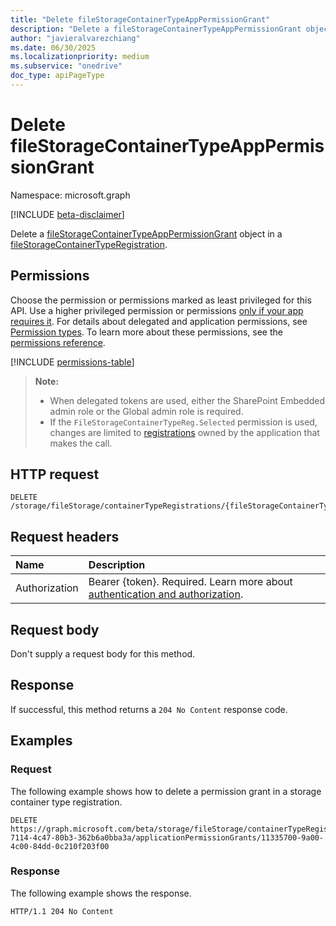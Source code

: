```yaml
---
title: "Delete fileStorageContainerTypeAppPermissionGrant"
description: "Delete a fileStorageContainerTypeAppPermissionGrant object in a fileStorageContainerTypeRegistration."
author: "javieralvarezchiang"
ms.date: 06/30/2025
ms.localizationpriority: medium
ms.subservice: "onedrive"
doc_type: apiPageType
---
```


# Delete fileStorageContainerTypeAppPermissionGrant

Namespace: microsoft.graph

[!INCLUDE [beta-disclaimer](../../includes/beta-disclaimer.md)]

Delete a [fileStorageContainerTypeAppPermissionGrant](../resources/filestoragecontainertypeapppermissiongrant.md) object in a [fileStorageContainerTypeRegistration](../resources/filestoragecontainertyperegistration.md).

## Permissions

Choose the permission or permissions marked as least privileged for this API. Use a higher privileged permission or permissions [only if your app requires it](/graph/permissions-overview#best-practices-for-using-microsoft-graph-permissions). For details about delegated and application permissions, see [Permission types](/graph/permissions-overview#permission-types). To learn more about these permissions, see the [permissions reference](/graph/permissions-reference).

<!-- {
  "blockType": "permissions",
  "name": "filestoragecontainertyperegistration-delete-applicationpermissiongrants-permissions"
}
-->
[!INCLUDE [permissions-table](../includes/permissions/filestoragecontainertyperegistration-delete-applicationpermissiongrants-permissions.md)]

>**Note:**
> * When delegated tokens are used, either the SharePoint Embedded admin role or the Global admin role is required.
> * If the `FileStorageContainerTypeReg.Selected` permission is used, changes are limited to [registrations](../resources/filestoragecontainertyperegistration.md) owned by the application that makes the call.

## HTTP request

<!-- {
  "blockType": "ignored"
}
-->
``` http
DELETE /storage/fileStorage/containerTypeRegistrations/{fileStorageContainerTypeRegistrationId}/applicationPermissionGrants/{appId}
```

## Request headers

|Name|Description|
|:---|:---|
|Authorization|Bearer {token}. Required. Learn more about [authentication and authorization](/graph/auth/auth-concepts).|

## Request body

Don't supply a request body for this method.

## Response

If successful, this method returns a `204 No Content` response code.

## Examples

### Request

The following example shows how to delete a permission grant in a storage container type registration.
<!-- {
  "blockType": "request",
  "name": "delete_filestoragecontainertypeapppermissiongrant"
}
-->
``` http
DELETE https://graph.microsoft.com/beta/storage/fileStorage/containerTypeRegistrations/21b52d99-7114-4c47-80b3-362b6a0bba3a/applicationPermissionGrants/11335700-9a00-4c00-84dd-0c210f203f00
```

### Response
The following example shows the response.
<!-- {
  "blockType": "response",
  "truncated": true
}
-->
``` http
HTTP/1.1 204 No Content
```

